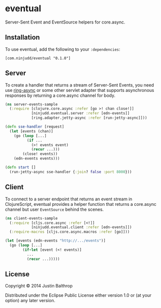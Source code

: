 # eventual

Server-Sent Event and EventSource helpers for core.async.

## Installation

To use eventual, add the following to your `:dependencies`:

    [com.ninjudd/eventual "0.1.0"]

## Server

To create a handler that returns a stream of Server-Sent Events, you need use
[ring-async](http://github.com/ninjudd/ring-async) or some other servlet adapter that supports
asynchronous responses by returning a core.async channel for body.

```clj
(ns server-events-sample
  (:require [clojure.core.async :refer [go >! chan close!]]
            [ninjudd.eventual.server :refer [edn-events]]
            [ring.adapter.jetty-async :refer [run-jetty-async]]))

(defn sse-handler [request]
  (let [events (chan)]
    (go (loop [...]
          (if ...
            (>! events event)
            (recur ...)))
        (close! events))
    (edn-events events)))

(defn start []
  (run-jetty-async sse-handler {:join? false :port 8000}))
```

## Client

To connect to a server endpoint that returns an event stream in ClojureScript, eventual provides a
helper function that returns a core.async channel but user `EventSource` behind the scenes.

```clj
(ns client-events-sample
  (:require [cljs.core.async :refer [<!]]
            [ninjudd.eventual.client :refer [edn-events]])
  (:require-macros [cljs.core.async.macros :refer [go]]))

(let [events (edn-events "http://.../events")]
  (go (loop [...]
        (if-let [event (<! events)]
          ...
          (recur ...)))))
```

## License

Copyright © 2014 Justin Balthrop

Distributed under the Eclipse Public License either version 1.0 or (at
your option) any later version.
